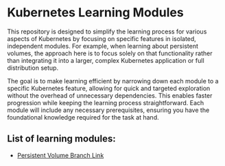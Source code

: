 # Kubernetes Learning Modules

This repository is designed to simplify the learning process for various aspects of Kubernetes by focusing on specific features in isolated, independent modules. For example, when learning about persistent volumes, the approach here is to focus solely on that functionality rather than integrating it into a larger, complex Kubernetes application or full distribution setup.

The goal is to make learning efficient by narrowing down each module to a specific Kubernetes feature, allowing for quick and targeted exploration without the overhead of unnecessary dependencies. This enables faster progression while keeping the learning process straightforward. Each module will include any necessary prerequisites, ensuring you have the foundational knowledge required for the task at hand.

## List of learning modules:

- [Persistent Volume Branch Link](https://github.com/iyusuf/kubernetes-random-learning/tree/persistent-volume)